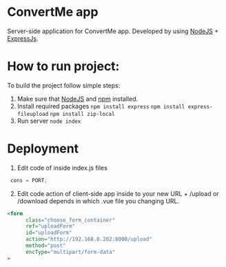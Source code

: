 # ConvertMe app
Server-side application for ConvertMe app. Developed by using [NodeJS](https://nodejs.org/) + [ExpressJs](https://expressjs.com).

# How to run project:
To build the project follow simple steps:
  1. Make sure that [NodeJS](https://nodejs.org/en/download/) and [npm](https://www.npmjs.com/get-npm) installed.
  2. Install required packages ```npm install express``` ```npm install express-fileupload``` ```npm install zip-local```
  3. Run server ```node index```

 # Deployment
  1. Edit code of inside index.js files
```js
 cons = PORT;
``` 

  2. Edit code action of client-side app inside to your new URL + /upload or /download depends in which .vue file you changing URL.
```html
<form
      class="choose_form_container"
      ref="uploadForm"
      id="uploadForm"
      action="http://192.168.0.202:8000/upload"
      method="post"
      encType="multipart/form-data"
>
```

 
